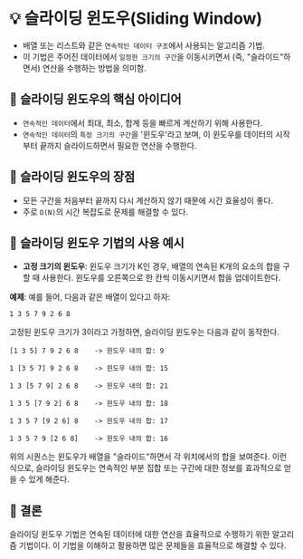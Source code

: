 # :bulb: 슬라이딩 윈도우(Sliding Window)
- 배열 또는 리스트와 같은 ```연속적인 데이터 구조```에서 사용되는 알고리즘 기법.
- 이 기법은 주어진 데이터에서 ```일정한 크기의 구간```을 이동시키면서 (즉, "슬라이드"하면서) 연산을 수행하는 방법을 의미함.

## 📌 슬라이딩 윈도우의 핵심 아이디어
- ```연속적인 데이터```에서 최대, 최소, 합계 등을 빠르게 계산하기 위해 사용한다.
- ```연속적인 데이터```의 ```특정 크기의 구간```을 '윈도우'라고 보며, 이 윈도우를 데이터의 시작부터 끝까지 슬라이드하면서 필요한 연산을 수행한다.

## 📌 슬라이딩 윈도우의 장점
- 모든 구간을 처음부터 끝까지 다시 계산하지 않기 때문에 시간 효율성이 좋다.
- 주로 ```O(N)```의 시간 복잡도로 문제를 해결할 수 있다.

## 📌 슬라이딩 윈도우 기법의 사용 예시
- **고정 크기의 윈도우**: 윈도우 크기가 K인 경우, 배열의 연속된 K개의 요소의 합을 구할 때 사용한다. 윈도우를 오른쪽으로 한 칸씩 이동시키면서 합을 업데이트한다.

**예제**:
예를 들어, 다음과 같은 배열이 있다고 하자:
```
1 3 5 7 9 2 6 8
```

고정된 윈도우 크기가 3이라고 가정하면, 슬라이딩 윈도우는 다음과 같이 동작한다.

```
[1 3 5] 7 9 2 6 8    -> 윈도우 내의 합: 9

1 [3 5 7] 9 2 6 8    -> 윈도우 내의 합: 15

1 3 [5 7 9] 2 6 8    -> 윈도우 내의 합: 21

1 3 5 [7 9 2] 6 8    -> 윈도우 내의 합: 18

1 3 5 7 [9 2 6] 8    -> 윈도우 내의 합: 17

1 3 5 7 9 [2 6 8]    -> 윈도우 내의 합: 16
```

위의 시퀀스는 윈도우가 배열을 "슬라이드"하면서 각 위치에서의 합을 보여준다. 이런 식으로, 슬라이딩 윈도우는 연속적인 부분 집합 또는 구간에 대한 정보를 효과적으로 얻을 수 있게 해준다.

## 📌 결론
슬라이딩 윈도우 기법은 연속된 데이터에 대한 연산을 효율적으로 수행하기 위한 알고리즘 기법이다. 이 기법을 이해하고 활용하면 많은 문제들을 효율적으로 해결할 수 있다.
